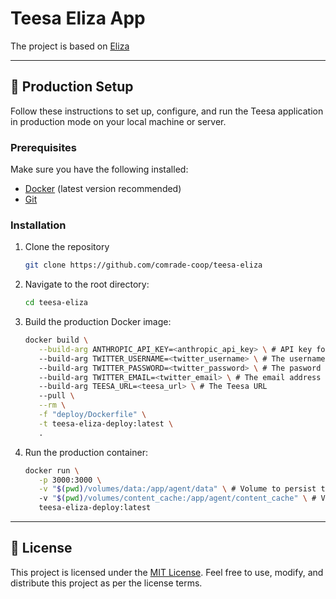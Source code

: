 # Teesa Eliza App

The project is based on [Eliza](https://github.com/elizaOS/eliza)

---

## 🚀 Production Setup

Follow these instructions to set up, configure, and run the Teesa application in production mode on your local machine or server.

### Prerequisites

Make sure you have the following installed:
- [Docker](https://www.docker.com/) (latest version recommended)
- [Git](https://git-scm.com/)

### Installation

1. Clone the repository
   ```bash
   git clone https://github.com/comrade-coop/teesa-eliza
   ```

2. Navigate to the root directory: 
   ```bash
   cd teesa-eliza
   ```

3. Build the production Docker image:
   ```bash
   docker build \
      --build-arg ANTHROPIC_API_KEY=<anthropic_api_key> \ # API key for the Anthropic API
      --build-arg TWITTER_USERNAME=<twitter_username> \ # The username for the twitter account
      --build-arg TWITTER_PASSWORD=<twitter_password> \ # The pasword for the twitter account
      --build-arg TWITTER_EMAIL=<twitter_email> \ # The email address for the twitter account
      --build-arg TEESA_URL=<teesa_url> \ # The Teesa URL
      --pull \
      --rm \
      -f "deploy/Dockerfile" \
      -t teesa-eliza-deploy:latest \
      .
   ```

3. Run the production container:
   ```bash
   docker run \
      -p 3000:3000 \
      -v "$(pwd)/volumes/data:/app/agent/data" \ # Volume to persist the agent data
      -v "$(pwd)/volumes/content_cache:/app/agent/content_cache" \ # Volume to persist the agent cache
      teesa-eliza-deploy:latest
   ```


---


## 📜 License

This project is licensed under the [MIT License](LICENSE). Feel free to use, modify, and distribute this project as per the license terms.
